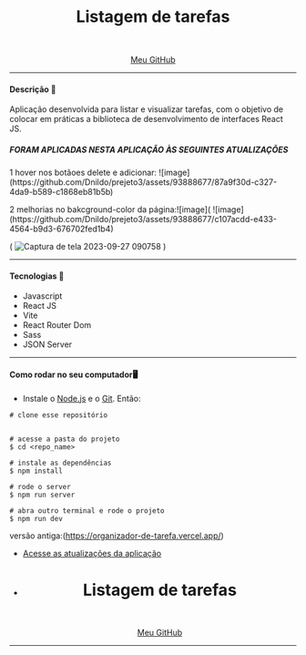 <div align="center">
	<h1>Listagem de tarefas</h1>
	<br>
	<p align="center">
		<a href="https://github.com/Dnildo/">
		 Meu GitHub
		</a>
	</p>
</div>

<hr>

<h4>Descrição 📄</h4>

Aplicação desenvolvida para listar e visualizar tarefas, com o objetivo de colocar em práticas a biblioteca de desenvolvimento de interfaces React JS.
<h5>FORAM APLICADAS NESTA APLICAÇÃO ÀS SEGUINTES ATUALIZAÇÕES</h5>
<p>1 hover nos botãoes delete e adicionar:
![image](https://github.com/Dnildo/prejeto3/assets/93888677/87a9f30d-c327-4da9-b589-c1868eb81b5b)
</p>

<p>2 melhorias no bakcground-color da página:![image](
	![image](https://github.com/Dnildo/prejeto3/assets/93888677/c107acdd-e433-4564-b9d3-676702fed1b4)
	
 (  ![Captura de tela 2023-09-27 090758](https://github.com/Dnildo/prejeto3/assets/93888677/21d01789-4c53-49f2-82b5-a14a9ce70456)
)

</p>

<hr>


<h4>Tecnologias 🚀</h4>

- Javascript
- React JS
- Vite
- React Router Dom
- Sass
- JSON Server

<hr>

<h4>Como rodar no seu computador🖥️</h4>

- Instale o [Node.js](https://nodejs.org/en/download/) e o [Git](https://git-scm.com/book/en/v2/Getting-Started-Installing-Git). Então:

```
# clone esse repositório


# acesse a pasta do projeto
$ cd <repo_name>

# instale as dependências
$ npm install

# rode o server
$ npm run server

# abra outro terminal e rode o projeto
$ npm run dev
```
versão antiga:(https://organizador-de-tarefa.vercel.app/)
- [Acesse as atualizações da aplicação](http://localhost:5173/)
- <div align="center">
	<h1>Listagem de tarefas</h1>
	<br>
	<p align="center">
		<a href="https://github.com/Dnildo/">
		 Meu GitHub
		</a>
	</p>
</div>

<hr>
